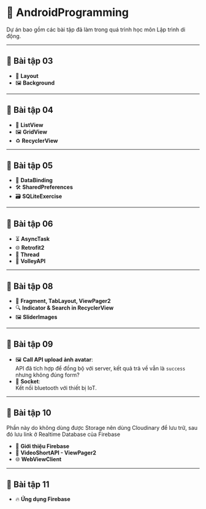 # 📱 AndroidProgramming  
Dự án bao gồm các bài tập đã làm trong quá trình học môn Lập trình di động.

---

## 🌟 Bài tập 03
- 🎨 **Layout**  
- 🖼️ **Background**  

---

## 🌟 Bài tập 04
- 📝 **ListView**  
- 🖼️ **GridView**  
- ♻️ **RecyclerView**  

---

## 🌟 Bài tập 05
- 🔗 **DataBinding**  
- 🛠️ **SharedPreferences**  
- 🗃️ **SQLiteExercise**  

---

## 🌟 Bài tập 06
- ⏳ **AsyncTask**  
- 🌐 **Retrofit2**  
- 🔄 **Thread**  
- 🔌 **VolleyAPI**  

---

## 🌟 Bài tập 08
- 🧩 **Fragment, TabLayout, ViewPager2**  
- 🔍 **Indicator & Search in RecyclerView**  
- 🖼️ **SliderImages**  

---

## 🌟 Bài tập 09
- 🖼️ **Call API upload ảnh avatar**:  
  API đã tích hợp để đồng bộ với server, kết quả trả về vẫn là `success` nhưng không đúng form?  
- 📡 **Socket**:  
  Kết nối bluetooth với thiết bị IoT.

---

## 🌟 Bài tập 10
Phần này do không dùng được Storage nên dùng Cloudinary để lưu trữ, sau đó lưu link ở Realtime Database của Firebase
- 🚀 **Giới thiệu Firebase**  
- 🎥 **VideoShortAPI - ViewPager2**  
- 🌐 **WebViewClient**  

---

## 🌟 Bài tập 11
- 🔥 **Ứng dụng Firebase**
